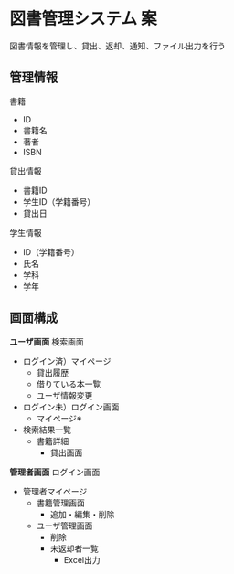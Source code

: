 # 図書管理システム 案

図書情報を管理し、貸出、返却、通知、ファイル出力を行う

## 管理情報
書籍
- ID
- 書籍名
- 著者
- ISBN

貸出情報
- 書籍ID
- 学生ID（学籍番号）
- 貸出日

学生情報
- ID（学籍番号）
- 氏名
- 学科
- 学年

## 画面構成
**ユーザ画面**
検索画面
 - ログイン済）マイページ
     - 貸出履歴
     - 借りている本一覧
     - ユーザ情報変更
 - ログイン未）ログイン画面
   - マイページ※
 - 検索結果一覧
   - 書籍詳細
     - 貸出画面

**管理者画面**
ログイン画面
 - 管理者マイページ
   - 書籍管理画面
     - 追加・編集・削除
   - ユーザ管理画面
     - 削除
     - 未返却者一覧
       - Excel出力

